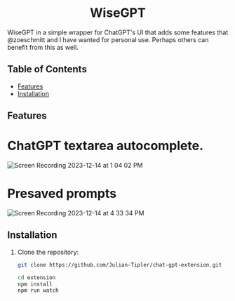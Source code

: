 <h1 align="center">WiseGPT</h1>

WiseGPT in a simple wrapper for ChatGPT's UI that adds some features that @zoeschmitt and I have wanted for personal use. Perhaps others can benefit from this as well.

## Table of Contents

- [Features](#features)
- [Installation](#Installation)

## Features

# ChatGPT textarea autocomplete. 
![Screen Recording 2023-12-14 at 1 04 02 PM](https://github.com/Julian-Tipler/chat-gpt-extension/assets/59591817/38bab9e6-f392-4cf7-bce2-3529ec0f72ef)
# Presaved prompts
![Screen Recording 2023-12-14 at 4 33 34 PM](https://github.com/Julian-Tipler/chat-gpt-extension/assets/59591817/9937cc49-6e47-4009-b9cc-cd47bed655f4)


## Installation

1. Clone the repository:

   ```bash
   git clone https://github.com/Julian-Tipler/chat-gpt-extension.git

   cd extension
   npm install
   npm run watch

   ```
